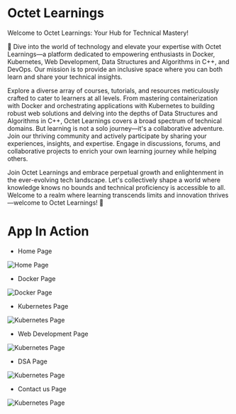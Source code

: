 # Octet Learnings

Welcome to Octet Learnings: Your Hub for Technical Mastery!

🚀 Dive into the world of technology and elevate your expertise with Octet Learnings—a platform dedicated to empowering enthusiasts in Docker, Kubernetes, Web Development, Data Structures and Algorithms in C++, and DevOps. Our mission is to provide an inclusive space where you can both learn and share your technical insights.

Explore a diverse array of courses, tutorials, and resources meticulously crafted to cater to learners at all levels. From mastering containerization with Docker and orchestrating applications with Kubernetes to building robust web solutions and delving into the depths of Data Structures and Algorithms in C++, Octet Learnings covers a broad spectrum of technical domains.
But learning is not a solo journey—it's a collaborative adventure. Join our thriving community and actively participate by sharing your experiences, insights, and expertise. Engage in discussions, forums, and collaborative projects to enrich your own learning journey while helping others.

Join Octet Learnings and embrace perpetual growth and enlightenment in the ever-evolving tech landscape. Let's collectively shape a world where knowledge knows no bounds and technical proficiency is accessible to all. Welcome to a realm where learning transcends limits and innovation thrives—welcome to Octet Learnings! 🌟



# App In Action
- Home Page

![Home Page](https://github.com/Octet3290/OctetLearnings/blob/main/website%20ss/home%20page.png)   

- Docker Page

![Docker Page](https://github.com/Octet3290/OctetLearnings/blob/main/website%20ss/docker.png)   

- Kubernetes Page

![Kubernetes Page](https://github.com/Octet3290/OctetLearnings/blob/main/website%20ss/kubernetes.png)  

- Web Development Page

![Kubernetes Page](https://github.com/Octet3290/OctetLearnings/blob/main/website%20ss/web%20dev.png)  

- DSA Page

![Kubernetes Page](https://github.com/Octet3290/OctetLearnings/blob/main/website%20ss/dsa.png)  

- Contact us Page

![Kubernetes Page](https://github.com/Octet3290/OctetLearnings/blob/main/website%20ss/contact%20us.png)  



